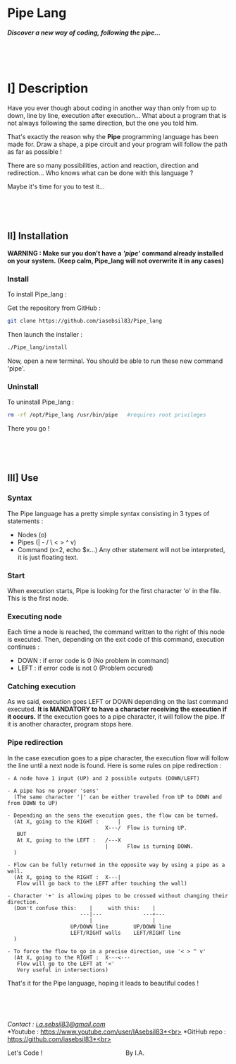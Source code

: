 # **Pipe Lang**

***Discover a new way of coding, following the pipe...***

&nbsp;

&nbsp;



# I] Description

Have you ever though about coding in another way than only from up to down, line by line, execution after execution...
What about a program that is not always following the same direction, but the one you told him.

That's exactly the reason why the **Pipe** programming language has been made for.
Draw a shape, a pipe circuit and your program will follow the path as far as possible !

There are so many possibilities, action and reaction, direction and redirection...
Who knows what can be done with this language ?

Maybe it's time for you to test it...

&nbsp;

&nbsp;



## II] Installation

**WARNING : Make sur you don't have a** ***'pipe'*** **command already installed on your system.**
**(Keep calm, Pipe_lang will not overwrite it in any cases)**

### Install
To install Pipe_lang :

Get the repository from GitHub :
```bash
git clone https://github.com/iasebsil83/Pipe_lang
```
Then launch the installer :
```bash
./Pipe_lang/install
```

Now, open a new terminal.
You should be able to run these new command 'pipe'.

### Uninstall
To uninstall Pipe_lang :
```bash
rm -rf /opt/Pipe_lang /usr/bin/pipe   #requires root privileges
```

There you go !

&nbsp;

&nbsp;



## III] Use

### Syntax
The Pipe language has a pretty simple syntax consisting in 3 types of statements :
 - Nodes   (o)
 - Pipes   (| - / \ < > ^ v)
 - Command (x=2, echo $x...)
Any other statement will not be interpreted, it is just floating text.

### Start
When execution starts, Pipe is looking for the first character 'o' in the file.
This is the first node.

### Executing node
Each time a node is reached, the command written to the right of this node is executed.
Then, depending on the exit code of this command, execution continues :
 - DOWN : if error code is 0     (No problem in command)
 - LEFT : if error code is not 0 (Problem occured)

### Catching execution
As we said, execution goes LEFT or DOWN depending on the last command executed.
**It is MANDATORY to have a character receiving the execution if it occurs.**
If the execution goes to a pipe character, it will follow the pipe.
If it is another character, program stops here.

### Pipe redirection
In the case execution goes to a pipe character, the execution flow will follow the line until a next node is found.
Here is some rules on pipe redirection :
```
- A node have 1 input (UP) and 2 possible outputs (DOWN/LEFT)

- A pipe has no proper 'sens'
  (The same character '|' can be either traveled from UP to DOWN and from DOWN to UP)

- Depending on the sens the execution goes, the flow can be turned.
  (At X, going to the RIGHT :      |
                               X---/  Flow is turning UP.
   BUT
   At X, going to the LEFT :   /---X
                               |      Flow is turning DOWN.
  )

- Flow can be fully returned in the opposite way by using a pipe as a wall.
  (At X, going to the RIGHT :  X---|
   Flow will go back to the LEFT after touching the wall)

- Character '+' is allowing pipes to be crossed without changing their direction.
  (Don't confuse this:    |     with this:    |
                       ---|---             ---+---
                          |                   |
                    UP/DOWN line        UP/DOWN line
                    LEFT/RIGHT walls    LEFT/RIGHT line
  )

- To force the flow to go in a precise direction, use '< > ^ v'
  (At X, going to the RIGHT :  X---<---
   Flow will go to the LEFT at '<'
   Very useful in intersections)
```

That's it for the Pipe language, hoping it leads to beautiful codes !

&nbsp;

&nbsp;



*Contact     : i.a.sebsil83@gmail.com*<br>
*Youtube     : https://www.youtube.com/user/IAsebsil83*<br>
*GitHub repo : https://github.com/iasebsil83*<br>

Let's Code ! &nbsp;&nbsp;&nbsp;&nbsp;&nbsp;&nbsp;&nbsp;
&nbsp;&nbsp;&nbsp;&nbsp;&nbsp;&nbsp;&nbsp;&nbsp;&nbsp;
&nbsp;&nbsp;&nbsp;&nbsp;&nbsp;&nbsp;&nbsp;&nbsp;&nbsp;
&nbsp;&nbsp;&nbsp;&nbsp;&nbsp;&nbsp;&nbsp;&nbsp;&nbsp;
&nbsp;&nbsp;&nbsp;&nbsp;&nbsp;&nbsp;&nbsp;&nbsp;&nbsp;By I.A.
